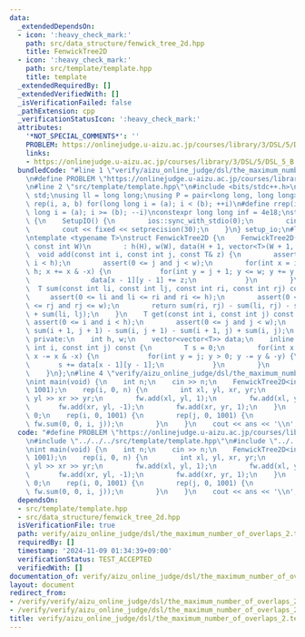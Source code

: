 ```yaml
---
data:
  _extendedDependsOn:
  - icon: ':heavy_check_mark:'
    path: src/data_structure/fenwick_tree_2d.hpp
    title: FenwickTree2D
  - icon: ':heavy_check_mark:'
    path: src/template/template.hpp
    title: template
  _extendedRequiredBy: []
  _extendedVerifiedWith: []
  _isVerificationFailed: false
  _pathExtension: cpp
  _verificationStatusIcon: ':heavy_check_mark:'
  attributes:
    '*NOT_SPECIAL_COMMENTS*': ''
    PROBLEM: https://onlinejudge.u-aizu.ac.jp/courses/library/3/DSL/5/DSL_5_B
    links:
    - https://onlinejudge.u-aizu.ac.jp/courses/library/3/DSL/5/DSL_5_B
  bundledCode: "#line 1 \"verify/aizu_online_judge/dsl/the_maximum_number_of_overlaps_2.test.cpp\"\
    \n#define PROBLEM \"https://onlinejudge.u-aizu.ac.jp/courses/library/3/DSL/5/DSL_5_B\"\
    \n#line 2 \"src/template/template.hpp\"\n#include <bits/stdc++.h>\nusing namespace\
    \ std;\nusing ll = long long;\nusing P = pair<long long, long long>;\n#define\
    \ rep(i, a, b) for(long long i = (a); i < (b); ++i)\n#define rrep(i, a, b) for(long\
    \ long i = (a); i >= (b); --i)\nconstexpr long long inf = 4e18;\nstruct SetupIO\
    \ {\n    SetupIO() {\n        ios::sync_with_stdio(0);\n        cin.tie(0);\n\
    \        cout << fixed << setprecision(30);\n    }\n} setup_io;\n#line 3 \"src/data_structure/fenwick_tree_2d.hpp\"\
    \ntemplate <typename T>\nstruct FenwickTree2D {\n    FenwickTree2D(const int H,\
    \ const int W)\n        : h(H), w(W), data(H + 1, vector<T>(W + 1, 0)) {}\n  \
    \  void add(const int i, const int j, const T& z) {\n        assert(0 <= i and\
    \ i < h);\n        assert(0 <= j and j < w);\n        for(int x = i + 1; x <=\
    \ h; x += x & -x) {\n            for(int y = j + 1; y <= w; y += y & -y) {\n \
    \               data[x - 1][y - 1] += z;\n            }\n        }\n    }\n  \
    \  T sum(const int li, const int lj, const int ri, const int rj) const {\n   \
    \     assert(0 <= li and li <= ri and ri <= h);\n        assert(0 <= lj and lj\
    \ <= rj and rj <= w);\n        return sum(ri, rj) - sum(li, rj) - sum(ri, lj)\
    \ + sum(li, lj);\n    }\n    T get(const int i, const int j) const {\n       \
    \ assert(0 <= i and i < h);\n        assert(0 <= j and j < w);\n        return\
    \ sum(i + 1, j + 1) - sum(i, j + 1) - sum(i + 1, j) + sum(i, j);\n    }\n\n  \
    \ private:\n    int h, w;\n    vector<vector<T>> data;\n    inline T sum(const\
    \ int i, const int j) const {\n        T s = 0;\n        for(int x = i; x > 0;\
    \ x -= x & -x) {\n            for(int y = j; y > 0; y -= y & -y) {\n         \
    \       s += data[x - 1][y - 1];\n            }\n        }\n        return s;\n\
    \    }\n};\n#line 4 \"verify/aizu_online_judge/dsl/the_maximum_number_of_overlaps_2.test.cpp\"\
    \nint main(void) {\n    int n;\n    cin >> n;\n    FenwickTree2D<int> fw(1001,\
    \ 1001);\n    rep(i, 0, n) {\n        int xl, yl, xr, yr;\n        cin >> xl >>\
    \ yl >> xr >> yr;\n        fw.add(xl, yl, 1);\n        fw.add(xl, yr, -1);\n \
    \       fw.add(xr, yl, -1);\n        fw.add(xr, yr, 1);\n    }\n    int ans =\
    \ 0;\n    rep(i, 0, 1001) {\n        rep(j, 0, 1001) {\n            ans = max(ans,\
    \ fw.sum(0, 0, i, j));\n        }\n    }\n    cout << ans << '\\n';\n}\n"
  code: "#define PROBLEM \"https://onlinejudge.u-aizu.ac.jp/courses/library/3/DSL/5/DSL_5_B\"\
    \n#include \"../../../src/template/template.hpp\"\n#include \"../../../src/data_structure/fenwick_tree_2d.hpp\"\
    \nint main(void) {\n    int n;\n    cin >> n;\n    FenwickTree2D<int> fw(1001,\
    \ 1001);\n    rep(i, 0, n) {\n        int xl, yl, xr, yr;\n        cin >> xl >>\
    \ yl >> xr >> yr;\n        fw.add(xl, yl, 1);\n        fw.add(xl, yr, -1);\n \
    \       fw.add(xr, yl, -1);\n        fw.add(xr, yr, 1);\n    }\n    int ans =\
    \ 0;\n    rep(i, 0, 1001) {\n        rep(j, 0, 1001) {\n            ans = max(ans,\
    \ fw.sum(0, 0, i, j));\n        }\n    }\n    cout << ans << '\\n';\n}"
  dependsOn:
  - src/template/template.hpp
  - src/data_structure/fenwick_tree_2d.hpp
  isVerificationFile: true
  path: verify/aizu_online_judge/dsl/the_maximum_number_of_overlaps_2.test.cpp
  requiredBy: []
  timestamp: '2024-11-09 01:34:39+09:00'
  verificationStatus: TEST_ACCEPTED
  verifiedWith: []
documentation_of: verify/aizu_online_judge/dsl/the_maximum_number_of_overlaps_2.test.cpp
layout: document
redirect_from:
- /verify/verify/aizu_online_judge/dsl/the_maximum_number_of_overlaps_2.test.cpp
- /verify/verify/aizu_online_judge/dsl/the_maximum_number_of_overlaps_2.test.cpp.html
title: verify/aizu_online_judge/dsl/the_maximum_number_of_overlaps_2.test.cpp
---
```


